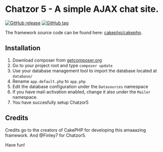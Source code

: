 # Chatzor 5 - A simple AJAX chat site.

[![GitHub release](https://img.shields.io/github/release/finley7/chatzor5.svg?maxAge=2592000)]()
[![GitHub tag](https://img.shields.io/github/tag/finley7/chatzor5.svg?maxAge=2592000)]()

The framework source code can be found here: [cakephp/cakephp](https://github.com/cakephp/cakephp).

## Installation
1. Download composer from [getcomposer.org](http://getcomposer.org)
2. Go to your project root and type `composer update`
3. Use your database management tool to import the database located at `database/`
4. Rename `app.default.php` to `app.php`
5. Edit the database configuration under the `Datasources` namespace
6. If you have mail-activation enabled, change it also under the `Mailer` namespace.
7. You have succesfully setup Chatzor5

## Credits
Credits go to the creators of CakePHP for developing this amaaazing framework. And @Finley7 for Chatzor5.

Have fun!
